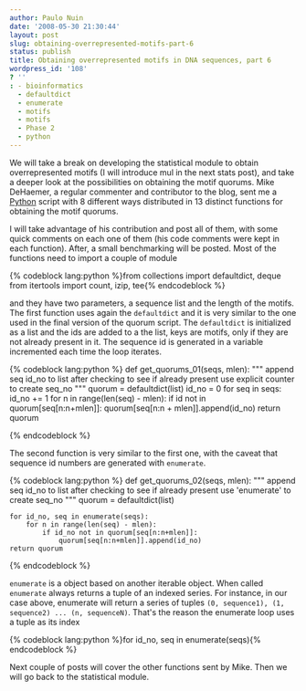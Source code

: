 ```yaml
---
author: Paulo Nuin
date: '2008-05-30 21:30:44'
layout: post
slug: obtaining-overrepresented-motifs-part-6
status: publish
title: Obtaining overrepresented motifs in DNA sequences, part 6
wordpress_id: '108'
? ''
: - bioinformatics
  - defaultdict
  - enumerate
  - motifs
  - motifs
  - Phase 2
  - python
---
```


We will take a break on developing the statistical module to obtain
overrepresented motifs (I will introduce mul in the next stats post),
and take a deeper look at the possibilities on obtaining the motif
quorums. Mike DeHaemer, a regular commenter and contributor to the blog,
sent me a [Python](http://python.org/ "Python (programming language)")
script with 8 different ways distributed in 13 distinct functions for
obtaining the motif quorums.

I will take advantage of his contribution
and post all of them, with some quick comments on each one of them (his
code comments were kept in each function). After, a small benchmarking
will be posted. Most of the functions need to import a couple of module


{% codeblock lang:python %}from collections import defaultdict, deque
from itertools import count, izip, tee{% endcodeblock %} 

and they have two
parameters, a sequence list and the length of the motifs. The first
function uses again the `defaultdict` and it is very similar to the one
used in the final version of the quorum script. The `defaultdict` is
initialized as a list and the ids are added to a the list, keys are
motifs, only if they are not already present in it. The sequence id is
generated in a variable incremented each time the loop iterates.


{% codeblock lang:python %}
def get_quorums_01(seqs, mlen):
    """
    append seq id_no to list after checking to see if already present
    use explicit counter to create seq_no
    """
    quorum = defaultdict(list)
    id_no = 0
    for seq in seqs:
        id_no += 1
        for n in range(len(seq) - mlen):
            if id not in quorum[seq[n:n+mlen]]:
                quorum[seq[n:n + mlen]].append(id_no)
    return quorum

{% endcodeblock %} 

The second function is very similar to the
first one, with the caveat that sequence id numbers are generated with
`enumerate`. 

{% codeblock lang:python %}
def get_quorums_02(seqs, mlen):
    """
    append seq id_no to list after checking to see if already present
    use 'enumerate' to create seq_no
    """
    quorum = defaultdict(list)
 
    for id_no, seq in enumerate(seqs):
        for n in range(len(seq) - mlen):
            if id_no not in quorum[seq[n:n+mlen]]:
                quorum[seq[n:n+mlen]].append(id_no)
    return quorum


{% endcodeblock %}


`enumerate` is a object based on another iterable object. When called
`enumerate` always returns a tuple of an indexed series. For instance,
in our case above, enumerate will return a series of tuples
`(0, sequence1), (1, sequence2) ... (n, sequenceN)`. That's the reason
the enumerate loop uses a tuple as its index 

{% codeblock lang:python %}for id_no, seq in enumerate(seqs){% endcodeblock %} 

Next couple of posts will cover the other functions sent by Mike. Then we
will go back to the statistical module.

